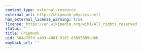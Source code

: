 ```yaml
---
content_type: external-resource
external_url: http://chipmunk-physics.net/
has_external_license_warning: true
license: https://en.wikipedia.org/wiki/All_rights_reserved
status: ''
title: Chipmunk
uid: 504d797d-a493-4081-8182-d3895885edbb
wayback_url: ''
---
```

